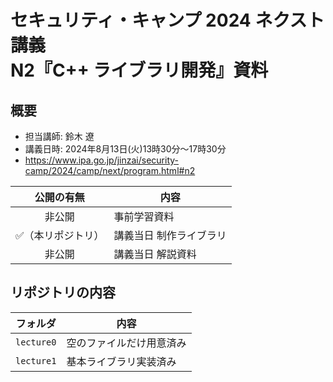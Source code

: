 # セキュリティ・キャンプ 2024 ネクスト講義<br>N2『C++ ライブラリ開発』資料

## 概要

- 担当講師: 鈴木 遼
- 講義日時: 2024年8月13日(火)13時30分～17時30分
- https://www.ipa.go.jp/jinzai/security-camp/2024/camp/next/program.html#n2

| 公開の有無 | 内容 |
| :---: | --- |
| 非公開 | 事前学習資料 |
| ✅（本リポジトリ） | 講義当日 制作ライブラリ |
| 非公開 | 講義当日 解説資料 |

## リポジトリの内容

| フォルダ | 内容 |
| --- | --- |
| `lecture0` | 空のファイルだけ用意済み |
| `lecture1` | 基本ライブラリ実装済み |
